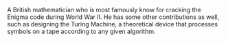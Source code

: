 A British mathematician who is most famously know for cracking the Enigma code during World War II. He has some other contributions as well, such as designing the Turing Machine, a theoretical device that processes symbols on a tape according to any given algorithm.


